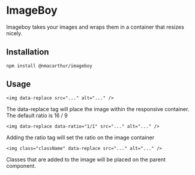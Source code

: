 # ImageBoy

Imageboy takes your images and wraps them in a container that resizes nicely.

## Installation

`npm install @nmacarthur/imageboy`

## Usage

`<img data-replace src="..." alt="..." />`

The data-replace tag will place the image within the responsive container. The default ratio is 16 / 9

`<img data-replace data-ratio="1/1" src="..." alt="..." />`

Adding the ratio tag will set the ratio on the image container

`<img class="className" data-replace src="..." alt="..." />`

Classes that are added to the image will be placed on the parent component.
